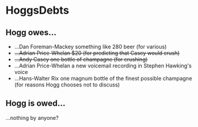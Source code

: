 # HoggsDebts

## Hogg owes...
- ...Dan Foreman-Mackey something like 280 beer (for various)
- ~~...Adrian Price-Whelan $20 (for predicting that Casey would crush)~~
- ~~...Andy Casey one bottle of champagne (for crushing)~~
- ...Adrian Price-Whelan a new voicemail recording in Stephen Hawking's voice
- ...Hans-Walter Rix one magnum bottle of the finest possible champagne (for reasons Hogg chooses not to discuss)

## Hogg is owed...
...nothing by anyone?
